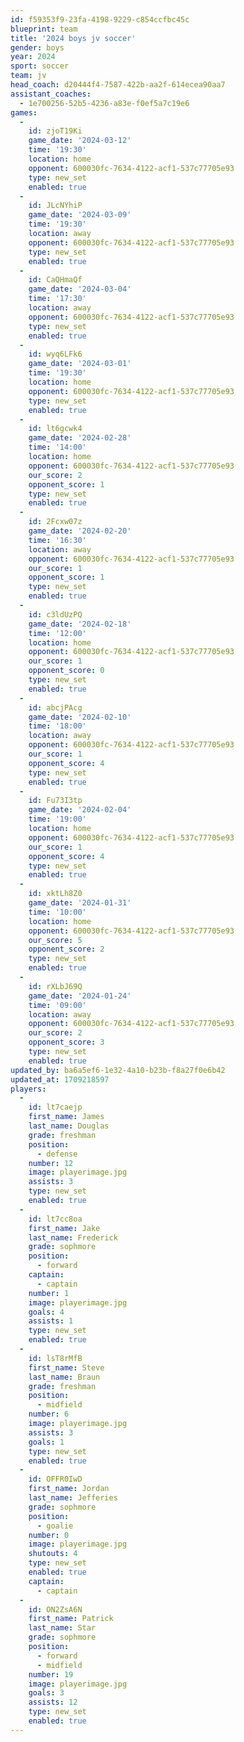 ```yaml
---
id: f59353f9-23fa-4198-9229-c854ccfbc45c
blueprint: team
title: '2024 boys jv soccer'
gender: boys
year: 2024
sport: soccer
team: jv
head_coach: d20444f4-7587-422b-aa2f-614ecea90aa7
assistant_coaches:
  - 1e700256-52b5-4236-a83e-f0ef5a7c19e6
games:
  -
    id: zjoT19Ki
    game_date: '2024-03-12'
    time: '19:30'
    location: home
    opponent: 600030fc-7634-4122-acf1-537c77705e93
    type: new_set
    enabled: true
  -
    id: JLcNYhiP
    game_date: '2024-03-09'
    time: '19:30'
    location: away
    opponent: 600030fc-7634-4122-acf1-537c77705e93
    type: new_set
    enabled: true
  -
    id: CaQHmaQf
    game_date: '2024-03-04'
    time: '17:30'
    location: away
    opponent: 600030fc-7634-4122-acf1-537c77705e93
    type: new_set
    enabled: true
  -
    id: wyq6LFk6
    game_date: '2024-03-01'
    time: '19:30'
    location: home
    opponent: 600030fc-7634-4122-acf1-537c77705e93
    type: new_set
    enabled: true
  -
    id: lt6gcwk4
    game_date: '2024-02-28'
    time: '14:00'
    location: home
    opponent: 600030fc-7634-4122-acf1-537c77705e93
    our_score: 2
    opponent_score: 1
    type: new_set
    enabled: true
  -
    id: 2Fcxw07z
    game_date: '2024-02-20'
    time: '16:30'
    location: away
    opponent: 600030fc-7634-4122-acf1-537c77705e93
    our_score: 1
    opponent_score: 1
    type: new_set
    enabled: true
  -
    id: c3ldUzPQ
    game_date: '2024-02-18'
    time: '12:00'
    location: home
    opponent: 600030fc-7634-4122-acf1-537c77705e93
    our_score: 1
    opponent_score: 0
    type: new_set
    enabled: true
  -
    id: abcjPAcg
    game_date: '2024-02-10'
    time: '18:00'
    location: away
    opponent: 600030fc-7634-4122-acf1-537c77705e93
    our_score: 1
    opponent_score: 4
    type: new_set
    enabled: true
  -
    id: Fu73I3tp
    game_date: '2024-02-04'
    time: '19:00'
    location: home
    opponent: 600030fc-7634-4122-acf1-537c77705e93
    our_score: 1
    opponent_score: 4
    type: new_set
    enabled: true
  -
    id: xktLh8Z0
    game_date: '2024-01-31'
    time: '10:00'
    location: home
    opponent: 600030fc-7634-4122-acf1-537c77705e93
    our_score: 5
    opponent_score: 2
    type: new_set
    enabled: true
  -
    id: rXLbJ69Q
    game_date: '2024-01-24'
    time: '09:00'
    location: away
    opponent: 600030fc-7634-4122-acf1-537c77705e93
    our_score: 2
    opponent_score: 3
    type: new_set
    enabled: true
updated_by: ba6a5ef6-1e32-4a10-b23b-f8a27f0e6b42
updated_at: 1709218597
players:
  -
    id: lt7caejp
    first_name: James
    last_name: Douglas
    grade: freshman
    position:
      - defense
    number: 12
    image: playerimage.jpg
    assists: 3
    type: new_set
    enabled: true
  -
    id: lt7cc8oa
    first_name: Jake
    last_name: Frederick
    grade: sophmore
    position:
      - forward
    captain:
      - captain
    number: 1
    image: playerimage.jpg
    goals: 4
    assists: 1
    type: new_set
    enabled: true
  -
    id: lsT8rMfB
    first_name: Steve
    last_name: Braun
    grade: freshman
    position:
      - midfield
    number: 6
    image: playerimage.jpg
    assists: 3
    goals: 1
    type: new_set
    enabled: true
  -
    id: OFFR0IwD
    first_name: Jordan
    last_name: Jefferies
    grade: sophmore
    position:
      - goalie
    number: 0
    image: playerimage.jpg
    shutouts: 4
    type: new_set
    enabled: true
    captain:
      - captain
  -
    id: ON2ZsA6N
    first_name: Patrick
    last_name: Star
    grade: sophmore
    position:
      - forward
      - midfield
    number: 19
    image: playerimage.jpg
    goals: 3
    assists: 12
    type: new_set
    enabled: true
---
```

